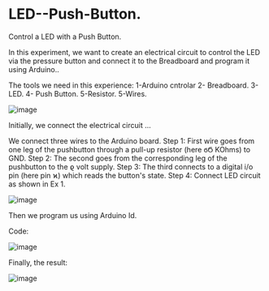 # LED--Push-Button.
Control a LED with a Push Button.

In this experiment, we want to create an electrical circuit to control the LED via the pressure button and connect it to the  Breadboard and program it using Arduino..

The tools we need in this experience:
1-Arduino cntrolar
2- Breadboard.
3-LED.
4- Push Button.
5-Resistor.
5-Wires.

![image](https://user-images.githubusercontent.com/108034996/181037209-31ef0aba-7bdb-4034-b8a8-b62d851e16d6.png)



Initially, we connect the electrical circuit ...

We connect three wires to the Arduino board. 
Step 1: First wire goes from one leg of the pushbutton through a pull-up resistor (here ϭϬ KOhms) to GND. 
Step 2: The second goes from the corresponding leg of the pushbutton to the ϱ volt supply. 
Step 3: The third connects to a digital i/o pin (here pin ϰ) which reads the button's state. 
Step 4: Connect LED circuit as shown in Ex 1.

![image](https://user-images.githubusercontent.com/108034996/181036661-1b85ac71-3d57-4980-80a7-bbf6c2a522ec.png)



Then we program us using Arduino Id.

Code:


![image](https://user-images.githubusercontent.com/108034996/181048761-b39b7bde-54d8-4cc0-a522-8c9871ab2beb.png)




Finally,  the result:

![image](https://user-images.githubusercontent.com/108034996/181037726-1f39a897-b971-4c9a-8723-81b70644a185.png)
